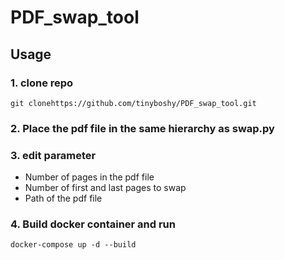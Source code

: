 # PDF_swap_tool

## Usage
### 1. clone repo
```
git clonehttps://github.com/tinyboshy/PDF_swap_tool.git
```
### 2. Place the pdf file in the same hierarchy as swap.py
### 3. edit parameter
- Number of pages in the pdf file
- Number of first and last pages to swap
- Path of the pdf file
### 4. Build docker container and run
```
docker-compose up -d --build
```